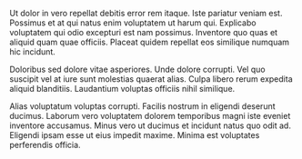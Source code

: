 Ut dolor in vero repellat debitis error rem itaque. Iste pariatur veniam est. Possimus et at qui natus enim voluptatem ut harum qui. Explicabo voluptatem qui odio excepturi est nam possimus. Inventore quo quas et aliquid quam quae officiis. Placeat quidem repellat eos similique numquam hic incidunt.
 Doloribus sed dolore vitae asperiores. Unde dolore corrupti. Vel quo suscipit vel at iure sunt molestias quaerat alias. Culpa libero rerum expedita aliquid blanditiis. Laudantium voluptas officiis nihil similique.
 Alias voluptatum voluptas corrupti. Facilis nostrum in eligendi deserunt ducimus. Laborum vero voluptatem dolorem temporibus magni iste eveniet inventore accusamus. Minus vero ut ducimus et incidunt natus quo odit ad. Eligendi ipsam esse ut eius impedit maxime. Minima est voluptates perferendis officia.